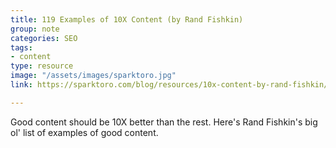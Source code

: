 ```yaml
---
title: 119 Examples of 10X Content (by Rand Fishkin)
group: note
categories: SEO
tags:
- content
type: resource
image: "/assets/images/sparktoro.jpg"
link: https://sparktoro.com/blog/resources/10x-content-by-rand-fishkin/

---
```

Good content should be 10X better than the rest.  Here's Rand Fishkin's big ol' list of examples of good content.